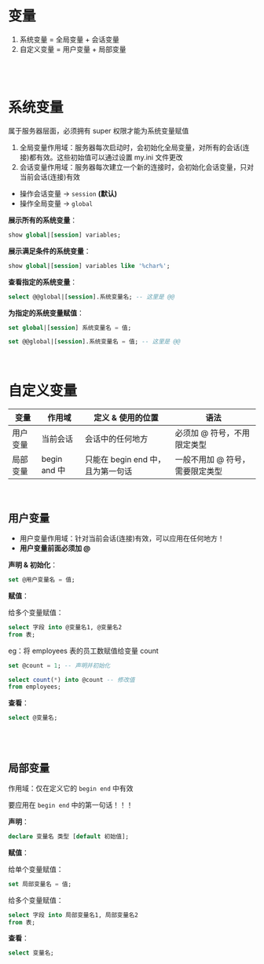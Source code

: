 # 变量

1. 系统变量 = 全局变量 + 会话变量
2. 自定义变量 = 用户变量 + 局部变量

<br><br>

# 系统变量

属于服务器层面，必须拥有 super 权限才能为系统变量赋值

1. 全局变量作用域：服务器每次启动时，会初始化全局变量，对所有的会话(连接)都有效。这些初始值可以通过设置 my.ini 文件更改
2. 会话变量作用域：服务器每次建立一个新的连接时，会初始化会话变量，只对当前会话(连接)有效

-   操作会话变量 → `session` **(默认)**
-   操作全局变量 → `global`

**展示所有的系统变量**：

```sql
show global|[session] variables;
```

**展示满足条件的系统变量**：

```sql
show global|[session] variables like '%char%';
```

**查看指定的系统变量**：

```sql
select @@global|[session].系统变量名; -- 这里是 @@
```

**为指定的系统变量赋值**：

```sql
set global|[session] 系统变量名 = 值;
```

```sql
set @@global|[session].系统变量名 = 值; -- 这里是 @@
```

<br>

# 自定义变量

| 变量     | 作用域       | 定义 & 使用的位置                 | 语法                            |
| -------- | ------------ | --------------------------------- | ------------------------------- |
| 用户变量 | 当前会话     | 会话中的任何地方                  | 必须加 @ 符号，不用限定类型     |
| 局部变量 | begin and 中 | 只能在 begin end 中，且为第一句话 | 一般不用加 @ 符号，需要限定类型 |

<br>

## 用户变量

-   用户变量作用域：针对当前会话(连接)有效，可以应用在任何地方！
-   **用户变量前面必须加 @**

**声明 & 初始化**：

```sql
set @用户变量名 = 值;
```

**赋值**：

给多个变量赋值：

```sql
select 字段 into @变量名1, @变量名2
from 表;
```

eg：将 employees 表的员工数赋值给变量 count

```sql
set @count = 1; -- 声明并初始化

select count(*) into @count -- 修改值
from employees;
```

**查看**：

```sql
select @变量名;
```

<br><br>

## 局部变量

作用域：仅在定义它的 `begin end` 中有效

要应用在 `begin end` 中的第一句话！！！

**声明**：

```sql
declare 变量名 类型 [default 初始值];
```

**赋值**：

给单个变量赋值：

```sql
set 局部变量名 = 值;
```

给多个变量赋值：

```sql
select 字段 into 局部变量名1, 局部变量名2
from 表;
```

**查看**：

```sql
select 变量名;
```

<br>
